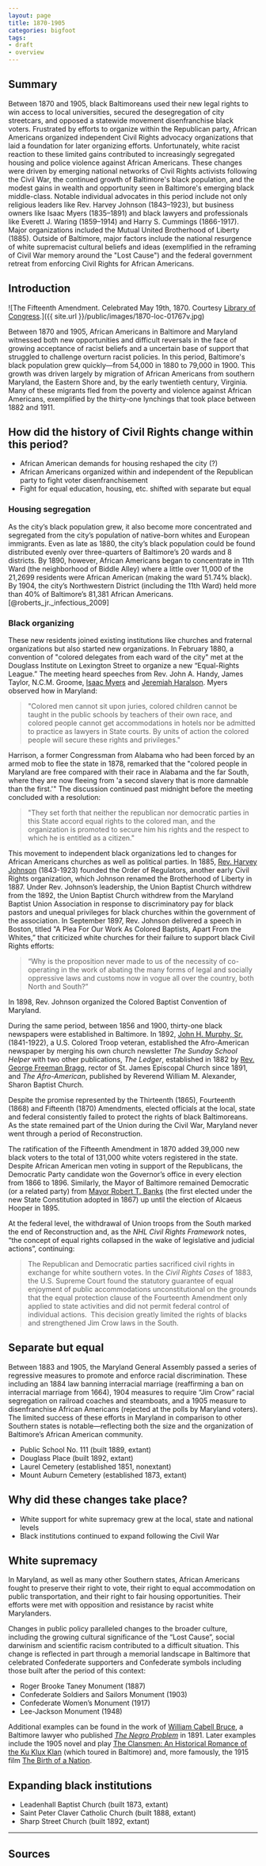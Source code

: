 ```yaml
---
layout: page
title: 1870-1905
categories: bigfoot
tags:
- draft
- overview
---
```


## Summary

Between 1870 and 1905, black Baltimoreans used their new legal rights to win access to local universities, secured the desegregation of city streetcars, and opposed a statewide movement disenfranchise black voters. Frustrated by efforts to organize within the Republican party, African Americans organized independent Civil Rights advocacy organizations that laid a foundation for later organizing efforts. Unfortunately, white racist reaction to these limited gains contributed to increasingly segregated housing and police violence against African Americans. These changes were driven by emerging national networks of Civil Rights activists following the Civil War, the continued growth of Baltimore's black population, and the modest gains in wealth and opportunity seen in Baltimore's emerging black middle-class. Notable individual advocates in this period include not only religious leaders like Rev. Harvey Johnson (1843–1923), but business owners like Isaac Myers (1835–1891) and black lawyers and professionals like Everett J. Waring (1859–1914) and Harry S. Cummings (1866-1917). Major organizations included the Mutual United Brotherhood of Liberty (1885). Outside of Baltimore, major factors include the national resurgence of white supremacist cultural beliefs and ideas (exemplified in the reframing of  Civil War memory around the "Lost Cause") and the federal government retreat from enforcing Civil Rights for African Americans.

## Introduction

![The Fifteenth Amendment. Celebrated May 19th, 1870. Courtesy [Library of Congress](http://www.loc.gov/pictures/item/2003690776/).]({{ site.url }}/public/images/1870-loc-01767v.jpg)

Between 1870 and 1905, African Americans in Baltimore and Maryland witnessed both new opportunities and difficult reversals in the face of growing acceptance of racist beliefs and a uncertain base of support that struggled to challenge overturn racist policies. In this period, Baltimore's black population grew quickly—from 54,000 in 1880 to 79,000 in 1900. This growth was driven largely by migration of African Americans from southern Maryland, the Eastern Shore and, by the early twentieth century, Virginia. Many of these migrants fled from the poverty and violence against African Americans, exemplified by the thirty-one lynchings that took place between 1882 and 1911.

## How did the history of Civil Rights change within this period?

- African American demands for housing reshaped the city (?)
- African Americans organized within and independent of the Republican party to fight voter disenfranchisement
- Fight for equal education, housing, etc. shifted with separate but equal

### Housing segregation

As the city’s black population grew, it also become more concentrated and segregated from the city’s population of native-born whites and European immigrants. Even as late as 1880, the city’s black population could be found distributed evenly over three-quarters of Baltimore’s 20 wards and 8 districts. By 1890, however, African Americans began to concentrate in 11th Ward (the neighborhood of Biddle Alley) where a little over 11,000 of the 21,2699 residents were African American (making the ward 51.74% black). By 1904, the city’s Northwestern District (including the 11th Ward) held more than 40% of Baltimore’s 81,381 African Americans.[@roberts_jr._infectious_2009]

### Black organizing

These new residents joined existing institutions like churches and fraternal organizations but also started new organizations. In February 1880, a convention of "colored delegates from each ward of the city" met at the Douglass Institute on Lexington Street to organize a new “Equal-Rights League.” The meeting heard speeches from Rev. John A. Handy, James Taylor, N.C.M. Groome, [Isaac Myers](https://en.wikipedia.org/wiki/Isaac_Myers) and [Jeremiah Haralson](http://history.house.gov/People/Listing/H/HARALSON,-Jeremiah-(H000179)/). Myers observed how in Maryland:

> "Colored men cannot sit upon juries, colored children cannot be taught in the public schools by teachers of their own race, and colored people cannot get accommodations in hotels nor be admitted to practice as lawyers in State courts. By units of action the colored people will secure these rights and privileges."

Harrison, a former Congressman from Alabama who had been forced by an armed mob to flee the state in 1878, remarked that the "colored people in Maryland are free compared with their race in Alabama and the far South, where they are now fleeing from 'a second slavery that is more damnable than the first.'" The discussion continued past midnight before the meeting concluded with a resolution:

> "They set forth that neither the republican nor democratic parties in this State accord equal rights to the colored man, and the organization is promoted to secure him his rights and the respect to which he is entitled as a citizen."

This movement to independent black organizations led to changes for African Americans churches as well as political parties. In 1885, [Rev. Harvey Johnson](http://msa.maryland.gov/msa/stagser/s1259/121/6050/html/12414000.html) (1843-1923) founded the Order of Regulators, another early Civil Rights organization, which Johnson renamed the Brotherhood of Liberty in 1887. Under Rev. Johnson’s leadership, the Union Baptist Church withdrew from the 1892, the Union Baptist Church withdrew from the Maryland Baptist Union Association in response to discriminatory pay for black pastors and unequal privileges for black churches within the government of the association. In September 1897, Rev. Johnson delivered a speech in Boston, titled "A Plea For Our Work As Colored Baptists, Apart From the Whites,” that criticized white churches for their failure to support black Civil Rights efforts:

> “Why is the proposition never made to us of the necessity of co-operating in the work of abating the many forms of legal and socially oppressive laws and customs now in vogue all over the country, both North and South?”

In 1898, Rev. Johnson organized the Colored Baptist Convention of Maryland.

During the same period, between 1856 and 1900, thirty-one black newspapers were established in Baltimore. In 1892, [John H. Murphy, Sr.](https://en.wikipedia.org/wiki/John_H._Murphy,_Sr.) (1841-1922), a U.S. Colored Troop veteran, established the Afro-American newspaper by merging his own church newsletter _The Sunday School Helper_ with two other publications, _The Ledger_, established in 1882 by [Rev. George Freeman Bragg](https://en.wikipedia.org/wiki/George_Freeman_Bragg), rector of St. James Episcopal Church since 1891, and _The Afro-American_, published by Reverend William M. Alexander, Sharon Baptist Church.

Despite the promise represented by the Thirteenth (1865), Fourteenth (1868) and Fifteenth (1870) Amendments, elected officials at the local, state and federal consistently failed to protect the rights of black Baltimoreans. As the state remained part of the Union during the Civil War, Maryland never went through a period of Reconstruction.

The ratification of the Fifteenth Amendment in 1870 added 39,000 new black voters to the total of 131,000 white voters registered in the state. Despite African American men voting in support of the Republicans, the Democratic Party candidate won the Governor’s office in every election from 1866 to 1896. Similarly, the Mayor of Baltimore remained Democratic (or a related party) from [Mayor Robert T. Banks](http://msa.maryland.gov/megafile/msa/speccol/sc3500/sc3520/012400/012477/html/12477bio.html) (the first elected under the new State Constitution adopted in 1867) up until the election of Alcaeus Hooper in 1895.

At the federal level, the withdrawal of Union troops from the South marked the end of Reconstruction and, as the _NHL Civil Rights Framework_ notes, “the concept of equal rights collapsed in the wake of legislative and judicial actions”, continuing:

> The Republican and Democratic parties sacrificed civil rights in exchange for white southern votes. In the _Civil Rights Cases_ of 1883, the U.S. Supreme Court found the statutory guarantee of equal enjoyment of public accommodations unconstitutional on the grounds that the equal protection clause of the Fourteenth Amendment only applied to state activities and did not permit federal control of individual actions.  This decision greatly limited the rights of blacks and strengthened Jim Crow laws in the South.

## Separate but equal

Between 1883 and 1905, the Maryland General Assembly passed a series of regressive measures to promote and enforce racial discrimination. These including an 1884 law banning interracial marriage (reaffirming a ban on interracial marriage from 1664), 1904 measures to require “Jim Crow” racial segregation on railroad coaches and steamboats, and a 1905 measure to disenfranchise African Americans (rejected at the polls by Maryland voters). The limited success of these efforts in Maryland in comparison to other Southern states is notable—reflecting both the size and the organization of Baltimore’s African American community.

- Public School No. 111 (built 1889, extant)
- Douglass Place (built 1892, extant)
- Laurel Cemetery (established 1851, nonextant)
- Mount Auburn Cemetery (established 1873, extant)

## Why did these changes take place?

- White support for white supremacy grew at the local, state and national levels
- Black institutions continued to expand following the Civil War

## White supremacy

In Maryland, as well as many other Southern states, African Americans fought to preserve their right to vote, their right to equal accommodation on public transportation, and their right to fair housing opportunities. Their efforts were met with opposition and resistance by racist white Marylanders.

Changes in public policy paralleled changes to the broader culture, including the growing cultural significance of the “Lost Cause”, social darwinism and scientific racism contributed to a difficult situation. This change is reflected in part through a memorial landscape in Baltimore that celebrated Confederate supporters and Confederate symbols including those built after the period of this context:

- Roger Brooke Taney Monument (1887)
- Confederate Soldiers and Sailors Monument (1903)
- Confederate Women’s Monument (1917)
- Lee-Jackson Monument (1948)

Additional examples can be found in the work of [William Cabell Bruce](https://en.wikipedia.org/wiki/William_Cabell_Bruce), a Baltimore lawyer who published _[The Negro Problem](https://archive.org/details/negroproblem00bruc)_ in 1891. Later examples include the 1905 novel and play [The Clansmen: An Historical Romance of the Ku Klux Klan](https://en.wikipedia.org/wiki/The_Clansman:_An_Historical_Romance_of_the_Ku_Klux_Klan) (which toured in Baltimore) and, more famously, the 1915 film [The Birth of a Nation](https://en.wikipedia.org/wiki/The_Birth_of_a_Nation).

## Expanding black institutions

- Leadenhall Baptist Church (built 1873, extant)
- Saint Peter Claver Catholic Church (built 1888, extant)
- Sharp Street Church (built 1892, extant)

---
## Sources
